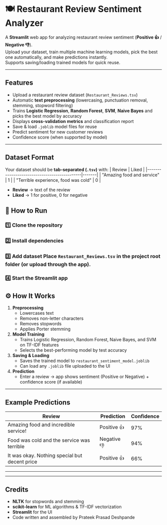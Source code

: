# 🍽️ Restaurant Review Sentiment Analyzer

A **Streamlit** web app for analyzing restaurant review sentiment (**Positive 👍** / **Negative 👎**).  
Upload your dataset, train multiple machine learning models, pick the best one automatically, and make predictions instantly.  
Supports saving/loading trained models for quick reuse.

---

##  Features
- Upload a restaurant review dataset (`Restaurant_Reviews.tsv`)
- Automatic **text preprocessing** (lowercasing, punctuation removal, stemming, stopword filtering)
- Trains **Logistic Regression**, **Random Forest**, **SVM**, **Naive Bayes** and picks the best model by accuracy
- Displays **cross-validation metrics** and classification report
- Save & load `.joblib` model files for reuse
- Predict sentiment for new customer reviews
- Confidence score (when supported by model)

---

##  Dataset Format
Your dataset should be **tab-separated (`.tsv`)** with:
| Review                                      | Liked |
|---------------------------------------------|-------|
| "Amazing food and service"                  |   1   |
| "Terrible experience, food was cold"        |   0   |

- **Review** → text of the review  
- **Liked** → 1 for positive, 0 for negative

## 🚀 How to Run
### 1️⃣ Clone the repository
### 2️⃣ Install dependencies
### 3️⃣ Add dataset Place `Restaurant_Reviews.tsv` in the project root folder (or upload through the app).
### 4️⃣ Start the Streamlit app

## ⚙️ How It Works
1. **Preprocessing**
   - Lowercases text
   - Removes non-letter characters
   - Removes stopwords
   - Applies Porter stemming
2. **Model Training**
   - Trains Logistic Regression, Random Forest, Naive Bayes, and SVM on TF-IDF features
   - Selects the best-performing model by test accuracy
3. **Saving & Loading**
   - Saves the trained model to `restaurant_sentiment_model.joblib`
   - Can load any `.joblib` file uploaded to the UI
4. **Prediction**
   - Enter a review → app shows sentiment (Positive or Negative) + confidence score (if available)

---

##  Example Predictions
| Review                                        | Prediction | Confidence |
|-----------------------------------------------|------------|------------|
| Amazing food and incredible service!          | Positive 👍 | 97%        |
| Food was cold and the service was terrible    | Negative 👎 | 94%        |
| It was okay. Nothing special but decent price | Positive 👍 | 66%        |

---

---

##  Credits
- **NLTK** for stopwords and stemming
- **scikit-learn** for ML algorithms & TF-IDF vectorization
- **Streamlit** for the UI
- Code written and assembled by Prateek Prasad Deshpande
